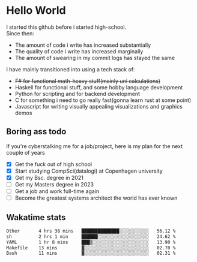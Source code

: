# Hello World

I started this github before i started high-school.  
Since then:
- The amount of code i write has increased substantially
- The quality of code i write has increased marginally
- The amount of swearing in my commit logs has stayed the same

I have mainly transitioned into using a tech stack of:
- ~~F# for functional math-heavy stuff(mainly uni calculations)~~
- Haskell for functional stuff, and some hobby language development
- Python for scripting and for backend development
- C for something i need to go really fast(gonna learn rust at some point)
- Javascript for writing visually appealing visualizations and graphics demos

## Boring ass todo
If you're cyberstalking me for a job/project, here is my plan for the next couple of years
- [x] Get the fuck out of high school
- [x] Start studying CompSci(datalogi) at Copenhagen university
- [x] Get my Bsc. degree in 2021
- [ ] Get my Masters degree in 2023
- [ ] Get a job and work full-time again
- [ ] Become the greatest systems architect the world has ever known

## Wakatime stats
<!--START_SECTION:waka-->

```txt
Other       4 hrs 38 mins   ██████████████░░░░░░░░░░░   56.12 %
sh          2 hrs 1 min     ██████░░░░░░░░░░░░░░░░░░░   24.62 %
YAML        1 hr 8 mins     ███▒░░░░░░░░░░░░░░░░░░░░░   13.90 %
Makefile    13 mins         ▓░░░░░░░░░░░░░░░░░░░░░░░░   02.70 %
Bash        11 mins         ▓░░░░░░░░░░░░░░░░░░░░░░░░   02.31 %
```

<!--END_SECTION:waka-->
